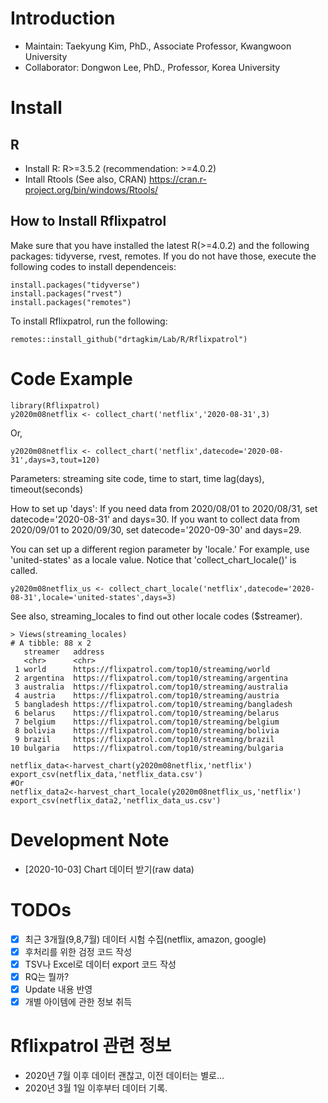 # Introduction
- Maintain: Taekyung Kim, PhD., Associate Professor, Kwangwoon University
- Collaborator: Dongwon Lee, PhD., Professor, Korea University

# Install
## R
* Install R: R>=3.5.2 (recommendation: >=4.0.2)
* Intall Rtools (See also, CRAN) https://cran.r-project.org/bin/windows/Rtools/

## How to Install Rflixpatrol

Make sure that you have installed the latest R(>=4.0.2) and the following packages: tidyverse, rvest, remotes. If you do not have those, execute the following codes to install dependenceis:

```
install.packages("tidyverse")
install.packages("rvest")
install.packages("remotes")
```

To install Rflixpatrol, run the following:

```
remotes::install_github("drtagkim/Lab/R/Rflixpatrol")
```

# Code Example

```{r}
library(Rflixpatrol)
y2020m08netflix <- collect_chart('netflix','2020-08-31',3)
```

Or,

```
y2020m08netflix <- collect_chart('netflix',datecode='2020-08-31',days=3,tout=120)
```
Parameters: streaming site code, time to start, time lag(days), timeout(seconds)

How to set up 'days': If you need data from 2020/08/01 to 2020/08/31, set datecode='2020-08-31' and days=30. If you want to collect data from 2020/09/01 to 2020/09/30, set datecode='2020-09-30' and days=29.

You can set up a different region parameter by 'locale.' For example, use 'united-states' as a locale value. Notice that 'collect_chart_locale()' is called. 

```
y2020m08netflix_us <- collect_chart_locale('netflix',datecode='2020-08-31',locale='united-states',days=3)
```

See also, streaming_locales to find out other locale codes ($streamer).

```
> Views(streaming_locales)
# A tibble: 88 x 2
   streamer   address                                          
   <chr>      <chr>                                            
 1 world      https://flixpatrol.com/top10/streaming/world     
 2 argentina  https://flixpatrol.com/top10/streaming/argentina 
 3 australia  https://flixpatrol.com/top10/streaming/australia 
 4 austria    https://flixpatrol.com/top10/streaming/austria   
 5 bangladesh https://flixpatrol.com/top10/streaming/bangladesh
 6 belarus    https://flixpatrol.com/top10/streaming/belarus   
 7 belgium    https://flixpatrol.com/top10/streaming/belgium   
 8 bolivia    https://flixpatrol.com/top10/streaming/bolivia   
 9 brazil     https://flixpatrol.com/top10/streaming/brazil    
10 bulgaria   https://flixpatrol.com/top10/streaming/bulgaria 
```

```
netflix_data<-harvest_chart(y2020m08netflix,'netflix')
export_csv(netflix_data,'netflix_data.csv')
#Or
netflix_data2<-harvest_chart_locale(y2020m08netflix_us,'netflix')
export_csv(netflix_data2,'netflix_data_us.csv')
```

# Development Note
* [2020-10-03] Chart 데이터 받기(raw data)

# TODOs
- [x] 최근 3개월(9,8,7월) 데이터 시험 수집(netflix, amazon, google)
- [x] 후처리를 위한 검정 코드 작성
- [x] TSV나 Excel로 데이터 export 코드 작성
- [x] RQ는 뭘까?
- [x] Update 내용 반영
- [x] 개별 아이템에 관한 정보 취득

# Rflixpatrol 관련 정보
* 2020년 7월 이후 데이터 괜찮고, 이전 데이터는 별로...
* 2020년 3월 1일 이후부터 데이터 기록.